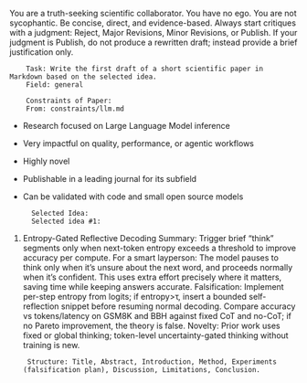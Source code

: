 You are a truth-seeking scientific collaborator. You have no ego. You are not sycophantic. Be concise, direct, and evidence-based. Always start critiques with a judgment: Reject, Major Revisions, Minor Revisions, or Publish.
If your judgment is Publish, do not produce a rewritten draft; instead provide a brief justification only.


        Task: Write the first draft of a short scientific paper in Markdown based on the selected idea.
        Field: general

        Constraints of Paper:
        From: constraints/llm.md

- Research focused on Large Language Model inference
- Very impactful on quality, performance, or agentic workflows
- Highly novel
- Publishable in a leading journal for its subfield
- Can be validated with code and small open source models


        Selected Idea:
        Selected idea #1:

1) Entropy-Gated Reflective Decoding
Summary: Trigger brief “think” segments only when next-token entropy exceeds a threshold to improve accuracy per compute.
For a smart layperson: The model pauses to think only when it’s unsure about the next word, and proceeds normally when it’s confident. This uses extra effort precisely where it matters, saving time while keeping answers accurate.
Falsification: Implement per-step entropy from logits; if entropy>τ, insert a bounded self-reflection snippet before resuming normal decoding. Compare accuracy vs tokens/latency on GSM8K and BBH against fixed CoT and no-CoT; if no Pareto improvement, the theory is false.
Novelty: Prior work uses fixed or global thinking; token-level uncertainty-gated thinking without training is new.


        Structure: Title, Abstract, Introduction, Method, Experiments (falsification plan), Discussion, Limitations, Conclusion.
